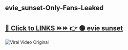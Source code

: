 
 ## evie_sunset-Only-Fans-Leaked

# <h2><a href="https://clipsfans.com/evie_sunset&ref=git">🔗 Click to LINKS ⏩⏩ 👉 🟢 evie sunset </a></h2>

<a href="https://clipsfans.com/evie_sunset&ref=git" rel="nofollow" data-target="animated-image.originalLink"><img src="https://i.ibb.co.com/xMMVF88/686577567.gif" alt="Viral Video Original" style="max-width: 100%; display: inline-block;" data-target="animated-image.originalImage"></a>
